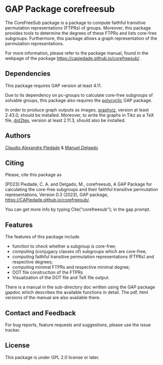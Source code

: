 # GAP Package corefreesub

The CoreFreeSub package is a package to compute faithful transitive permutation representations (FTPRs) of groups. Moreover, this package provides tools to determine the degrees of these FTPRs and lists core-free subgroups. Furthermore, this package allows a graph representation of the permutation representations.

For more information, please refer to the package manual, found in the webpage of the package https://capiedade.github.io/corefreesub/ .


## Dependencies
This package requires GAP version at least 4.11.

Due to its dependency on pc-groups to calculate core-free subgroups of solvable groups, this package also requires the [polycyclic](https://gap-packages.github.io/polycyclic/) GAP package.

In order to produce graph outputs as images, [graphviz](https://graphviz.org/), version at least 2.43.0, should be installed.
Moreover, to write the graphs in Tikz as a TeX file, [dot2tex](https://github.com/xyz2tex/dot2tex), version at least 2.11.3, should also be installed.

## Authors
[Claudio Alexandre Piedade](https://capiedade.github.io/) & [Manuel Delgado](https://cmup.fc.up.pt/cmup/mdelgado/)


## Citing
Please, cite this package as

[PD23]  Piedade, C. A. and Delgado, M., corefreesub, A GAP Package for calculating the core-free subgroups and their
faithful      transitive      permutation      representations,     Version     0.3     (2023),     GAP     package,
https://CAPiedade.github.io/corefreesub/.

You can get more info by typing Cite("corefreesub"); in the gap prompt.


## Features
The features of this package include

- function to check whether a subgroup is core-free;
- computing (conjugacy classes of) subgroups which are core-free;
- computing faithful transitive permutation representations (FTPRs) and respective degrees;
- computing minimal FTPRs and respective minimal degree;
- DOT file construction of the FTPRs
- Visualization of the DOT file and TeX file output.

There is a manual in the sub-directory doc written using the GAP package gapdoc which describes the available functions in detail. The pdf, html versions of the manual are also available there.


## Contact and Feedback
For bug reports, feature requests and suggestions, please use the issue tracker.


## License
This package is under GPL 2.0 license or later.
